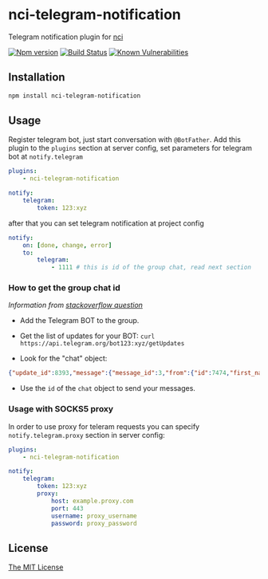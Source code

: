 # nci-telegram-notification

Telegram notification plugin for [nci](https://github.com/node-ci/nci)

[![Npm version](https://img.shields.io/npm/v/nci-telegram-notification.svg)](https://www.npmjs.org/package/nci-telegram-notification)
[![Build Status](https://travis-ci.org/node-ci/nci-telegram-notification.svg?branch=master)](https://travis-ci.org/node-ci/nci-telegram-notification)
[![Known Vulnerabilities](https://snyk.io/test/npm/nci-telegram-notification/badge.svg)](https://snyk.io/test/npm/nci-telegram-notification)


## Installation

```sh
npm install nci-telegram-notification
```

## Usage

Register telegram bot, just start conversation with `@BotFather`.
Add this plugin to the `plugins` section at server config, set
parameters for telegram bot at `notify.telegram`
```yml
plugins:
    - nci-telegram-notification

notify:
    telegram:
        token: 123:xyz

```
after that you can set telegram notification at project config
```yml
notify:
    on: [done, change, error]
    to:
        telegram:
            - 1111 # this is id of the group chat, read next section
```

### How to get the group chat id

_Information from [stackoverflow question](https://stackoverflow.com/questions/32423837/telegram-bot-how-to-get-a-group-chat-id)_

* Add the Telegram BOT to the group.

* Get the list of updates for your BOT: `curl https://api.telegram.org/bot123:xyz/getUpdates`

* Look for the "chat" object:
```json
{"update_id":8393,"message":{"message_id":3,"from":{"id":7474,"first_name":"AAA"},"chat":{"id":123,"title":""},"date":25497,"new_chat_participant":{"id":71,"first_name":"NAME","username":"YOUR_BOT_NAME"}}}
```

* Use the `id` of the `chat` object to send your messages.

### Usage with SOCKS5 proxy

In order to use proxy for teleram requests you can specify
`notify.telegram.proxy` section in server config:

```yml
plugins:
    - nci-telegram-notification

notify:
    telegram:
        token: 123:xyz
        proxy:
            host: example.proxy.com
            port: 443
            username: proxy_username
            password: proxy_password
```


## License

[The MIT License](https://raw.githubusercontent.com/fleg/nci-telegram-notification/master/LICENSE)
